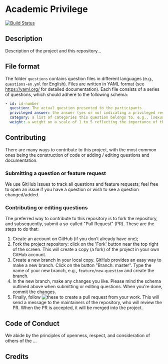 # Academic Privilege

[![Build Status](https://travis-ci.com/fbkarsdorp/academic-privilege.svg?token=6szGZirW7A2kgxnJVg7g&branch=master)](https://travis-ci.com/fbkarsdorp/academic-privilege)

## Description

Description of the project and this repository...

## File format

The folder `questions` contains question files in different languages (e.g.,
`questions-en.yml` for English). Files are written in YAML format (see https://yaml.org/
for detailed documentation). Each file consists of a series of questions, which should
adhere to the following schema:

``` yaml
- id: id-number
  question: The actual question presented to the participants
  privileged answer: the answer (yes or no) indicating a privileged response to the question
  category: a list of categories this question belongs to, e.g., [sexuality, language, education]
  weight: a weight on a scale of 1 to 5 reflecting the importance of this question
```

## Contributing

There are many ways to contribute to this project, with the most common ones being the
construction of code or adding / editing questions and documentation.

### Submitting a question or feature request

We use GitHub issues to track all questions and feature requests; feel free to open an
issue if you have a question or wish to see a question changed/added.

### Contributing or editing questions

The preferred way to contribute to this repository is to fork the repository, and
subsequently, submit a so-called "Pull Request" (PR). These are the steps to do that:

1. Create an account on GitHub (if you don't already have one);
2. Fork the project repository: click on the 'Fork' button near the top right of the
   screen. This will create a copy (a fork) of the project in your own GitHub account.
3. Create a new branch in your local copy. GitHub provides an easy way to make a new
   branch. Click on the button "Branch: master". Type the name of your new branch, e.g.,
   `feature/new-question` and create the branch.
4. In the new branch, make any changes you like. Please mind the schema outlined above
   when submitting or editing questions. When you're done, commit the changes.
5. Finally, follow
![these](https://help.github.com/en/articles/creating-a-pull-request-from-a-fork) to
create a pull request from your work. This will send a message to the maintainers of the
repository, who will review the PR. When the PR is accepted, it will be merged into the
project.

## Code of Conduct

We abide by the principles of openness, respect, and consideration of others of the ...

## Credits

